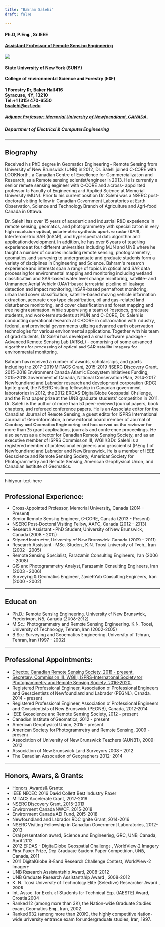 ```yaml
---
title: "Bahram Salehi"
draft: false

---
```

#### Ph.D, P.Eng., Sr.IEEE

#### [Assistant Professor of Remote Sensing Engineering](https://www.esf.edu/faculty/salehi/)
![](/images/Salehi4.jpg)
#### State University of New York (SUNY)
#### College of Environmental Science and Forestry (ESF)

  
**1 Forestry Dr, Baker Hall 416\
Syracuse, NY, 13210\
Tel:+1 (315) 470-6550\
bsalehi@esf.edu**

##### [Adjunct Professor: Memorial University of Newfoundland, CANADA](https://www.mun.ca/engineering/about/people/bahramsalehi.php/).
##### Department of Electrical & Computer Engineering 

---

## Biography

 Received his PhD degree in Geomatics Engineering - Remote Sensing from University of New Brunswick (UNB) in 2012, Dr. Salehi joined C-CORE with LOOKNorth , a Canadian Centre of Excellence for Commercialization and Research, as a Remote sensing scientist/engineer in 2013. He is currently a senior remote sensing engineer with C-CORE and a cross- appointed professor to Faculty of Engineering and Applied Science at Memorial University (MUN). Prior to his current position Dr. Salehi was a NSERC post-doctoral visiting fellow in Canadian Government Laboratories at Earth Observation, Science and Technology Branch of Agriculture and Agri-food Canada in Ottawa.

 Dr. Salehi has over 15 years of academic and industrial R&D experience in remote sensing, geomatics, and photogrammetry with specialization in very high resolution optical, polarimetric synthetic aperture radar (SAR), Interferometric SAR (InSAR), and hyperspectral data algorithm and application development. In addition, he has over 6 years of teaching experience at four different universities including MUN and UNB where he taught a number of courses including remote sensing, photogrammetry, geomatics, and surveying to undergraduate and graduate students form a variety of disciplines in Engineering and Science. Bahram's research experience and interests span a range of topics in optical and SAR data processing for environmental mapping and monitoring including wetland classification and SAR-based water level change monitoring, satellite- and Unmanned Aerial Vehicle (UAV)-based terrestrial pipeline oil leakage detection and impact monitoring, InSAR-based permafrost monitoring, urban land cover classification, satellite-based moving vehicle information extraction, accurate crop type classification, oil and gas-related land disturbance monitoring, land cover classification and forest mapping and tree height estimation. While supervising a team of Postdocs, graduate students, and work-term students at MUN and C-CORE, Dr. Salehi is conducting operational research at C-CORE in collaboration with industry, federal, and provincial governments utilizing advanced earth observation technologies for various environmental applications. Together with his team of grad students, Dr Salehi has developed a small software package - Advanced Remote Sensing Lab (ARSeL) - comprising of some advanced algorithms for processing of optical and SAR satellite imagery for environmental monitoring.

 Bahram has received a number of awards, scholarships, and grants including the 2017-2019 MITACS Grant, 2015-2019 NSERC Discovery Grant, 2015-2018 Environment Canada Atlantic Ecosystem Initiatives Funding, 2015-2018 Government of Canada, National Conservation Plan, 2014-2017 Newfoundland and Labrador research and development corporation (RDC) Ignite grant, the NSERC visiting fellowship in Canadian government laboratories in 2012, the 2012 ERDAS-DigitalGlobe Geospatial Challenge, and the First paper prize at the UNB graduate students' competition in 2011. Dr. Salehi is the author of more than 50 peer-reviewed journal papers, book chapters, and refereed conference papers. He is an Associate editor for the Canadian Journal of Remote Sensing, a guest editor for ISPRS International Journal of Geo-information, a new editorial board member of Journal of Geodesy and Geomatics Engineering and has served as the reviewer for more than 25 grant applications, journals and conference proceedings. He also serves as a director for Canadian Remote Sensing Society, and as an executive member of ISPRS Commission III, WGIII/3.Dr. Salehi is a registered member of professional engineers and geoscientist (P.Eng.) of Newfoundland and Labrador and New Brunswick. He is a member of IEEE Geoscience and Remote Sensing Society, American Society for Photogrammetry and Remote Sensing, American Geophysical Union, and Canadian Institute of Geomatics. 

---

<div style="text-align: justify"> hihiyour-text-here </div>

## Professional Experience:
+ Cross-Appointed Professor, Memorial University, Canada (2014 - Present)
+ Senior Remote Sensing Engineer, C-CORE, Canada (2013 - Present)
+ NSERC Post-Doctoral Visiting Fellow, AAFC, Canada (2012 - 2013)
+ Research Assistant - PhD Student, University of New Brunswick, Canada (2008 - 2012)
+ Stipend Instructor, University of New Brunswick, Canada (2009 - 2011)
+ Research Assistant - MSc. Student, K.N. Toosi University of Tech., Iran (2002 - 2005)
+ Remote Sensing Specialist, Farazamin Consulting Engineers, Iran (2006 - 2008)
+ GIS and Photogrammetry Analyst, Farazamin Consulting Engineers, Iran (2003 - 2006)
+ Surveying & Geomatics Engineer, ZaviehYab Consulting Engineers, Iran (2000 - 2002)

---

 ## Education
 + Ph.D.: Remote Sensing Engineering. University of New Brunswick, Fredericton, NB, Canada (2008-2012)
 + M.Sc.:  Photogrammetry and Remote Sensing Engineering. K.N. Toosi, University of Technology, Tehran, Iran (2002-2005)
 + B.Sc.: Surveying and Geoematics Engineering. University of Tehran, Tehran, Iran (1997 - 2002)

---

## Professional Appointments:
+ [Director, Canadian Remote Sensing Society, 2016 - present.](https://crss-sct.ca/about/executive/)
+ [Secretary, Commission III, WGIII, ISPRS-International Society for Photogrammetry and Remote Sensing Society, 2016-2020.](http://www2.isprs.org/commissions/comm3/wg3.html)
+ Registered Professional Engineer, Association of Professional Engineers and Geoscientists of Newfoundland and Labrador (PEGNL), Canada, 2014 - present
+ Registered Professional Engineer, Association of Professional Engineers and Geoscientists of New Brunswick (PEGNB), Canada, 2012-2014
+ IEEE Geoscience and Remote Sensing Society, 2012 - present
+ Canadian Institute of Geomatics, 2012 - present
+ American Geophysical Union, 2015 - present
+ American Society for Photogrammetry and Remote Sensing, 2009 - present
+ Association of University of New Brunswick Teachers (AUNBT), 2009-2012
+ Association of New Brunswick Land Surveyors 2008 - 2012
+ The Canadian Association of Geographers 2012- 2014 

---

 ## Honors, Awars, & Grants:
+ Honors, Awards& Grants:
+ IEEE NECEC 2016 David Collett Best Industry Paper
+ MITACS Accelerate Grant, 2017-2019
+ NSERC Discovery Grant, 2015-2019
+ Environment Canada NWCF, 2015-2018
+ Environment Canada AEI Fund, 2015-2018
+ Newfoundland and Labrador RDC Ignite Grant, 2014-2016
+ NSERC Visiting Fellowship in Canadian Government Laboratories, 2012-2013
+ Oral presentation award, Science and Engineering, GRC, UNB, Canada, April 2012
+ 2012 ERDAS - DigitalGlobe Geospatial Challenge , WorldView-2 Imagery
+ First Paper Prize, Dep Graduate Student Paper Competition, UNB, Canada, 2011
+ 2011 DigitalGlobe 8-Band Research Challenge Contest, WorldView-2 Imagery
+ UNB Research Assistantship Award, 2008-2012
+ UNB Graduate Research Assistantship Award , 2008-2012
+ K. N. Toosi University of Technology Elite (Selective) Researcher Award , 2005
+ Int. Assoc. for Exch. of Students for Technical Exp. (IAESTE) Award, Croatia 2004
+ Ranked 12 (among more than 3K), the Nation-wide Graduate Studies exam, Geomatics Eng., Iran, 2002.
+ Ranked 632 (among more than 200K), the highly competitive Nation-wide university entrance exam for undergraduate studies, Iran, 1997. 

[mun-email]: mailto:bsalehi@mun.ca
[c-core-email]: mailto:bahram.salehi@c-core.ca
